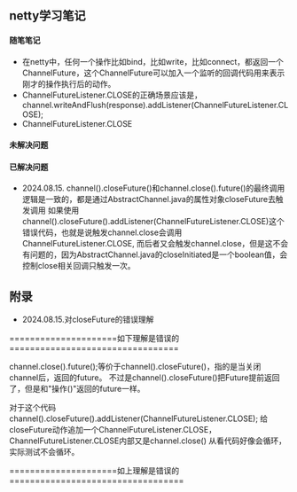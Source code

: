 ## netty学习笔记


#### 随笔笔记

* 在netty中，任何一个操作比如bind，比如write，比如connect，都返回一个ChannelFuture，这个ChannelFuture可以加入一个监听的回调代码用来表示
刚才的操作执行后的动作。
* ChannelFutureListener.CLOSE的正确场景应该是，channel.writeAndFlush(response).addListener(ChannelFutureListener.CLOSE);
* ChannelFutureListener.CLOSE
 

#### 未解决问题

#### 已解决问题

* 2024.08.15. channel().closeFuture()和channel.close().future()的最终调用逻辑是一致的，都是通过AbstractChannel.java的属性对象closeFuture去触发调用
如果使用channel().closeFuture().addListener(ChannelFutureListener.CLOSE)这个错误代码，也就是说触发channel.close会调用ChannelFutureListener.CLOSE,
而后者又会触发channel.close，但是这不会有问题的，因为AbstractChannel.java的closeInitiated是一个boolean值，会控制close相关回调只触发一次。


## 附录

* 2024.08.15.对closeFuture的错误理解

=====================如下理解是错误的=================================

channel.close().future();等价于channel().closeFuture()，指的是当关闭channel后，返回的future。
不过是channel().closeFuture()把Future提前返回了，但是和"操作()"返回的future一样。

对于这个代码channel().closeFuture().addListener(ChannelFutureListener.CLOSE);
给closeFuture动作追加一个ChannelFutureListener.CLOSE，ChannelFutureListener.CLOSE内部又是channel.close()
从看代码好像会循环，实际测试不会循环。

=====================如上理解是错误的==================================